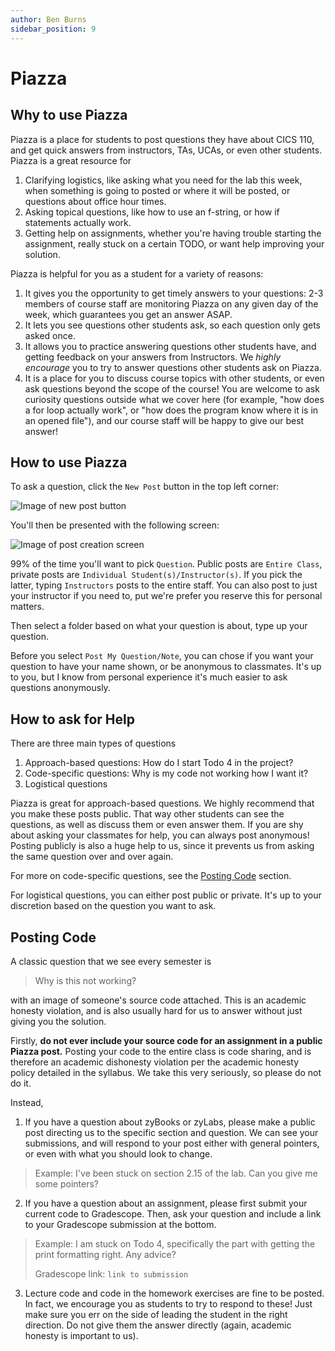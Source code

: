 ```yaml
---
author: Ben Burns
sidebar_position: 9
---
```


# Piazza

## Why to use Piazza

Piazza is a place for students to post questions they have about CICS 110, and get quick answers from instructors, TAs, UCAs, or even other students. Piazza is a great resource for

1. Clarifying logistics, like asking what you need for the lab this week, when something is going to posted or where it will be posted, or questions about office hour times.
2. Asking topical questions, like how to use an f-string, or how if statements actually work.
3. Getting help on assignments, whether you're having trouble starting the assignment, really stuck on a certain TODO, or want help improving your solution.

Piazza is helpful for you as a student for a variety of reasons:

1. It gives you the opportunity to get timely answers to your questions: 2-3 members of course staff are monitoring Piazza on any given day of the week, which guarantees you get an answer ASAP.
2. It lets you see questions other students ask, so each question only gets asked once.
3. It allows you to practice answering questions other students have, and getting feedback on your answers from Instructors. We *highly encourage* you to try to answer questions other students ask on Piazza.
4. It is a place for you to discuss course topics with other students, or even ask questions beyond the scope of the course! You are welcome to ask curiosity questions outside what we cover here (for example, "how does a for loop actually work", or "how does the program know where it is in an opened file"), and our course staff will be happy to give our best answer!

## How to use Piazza

To ask a question, click the `New Post` button in the top left corner:

<div style={{textAlign: 'center'}}>
  <img 
    src={require('./new-post.png').default} 
    alt="Image of new post button"
  />
</div>

You'll then be presented with the following screen:

<div style={{textAlign: 'center'}}>
  <img 
    src={require('./create.png').default} 
    alt="Image of post creation screen"
  />
</div>

99% of the time you'll want to pick `Question`. 
Public posts are `Entire Class`, private posts are `Individual Student(s)/Instructor(s)`. 
If you pick the latter, typing `Instructors` posts to the entire staff. 
You can also post to just your instructor if you need to, put we're prefer you reserve this for personal matters.

Then select a folder based on what your question is about, type up your question. 

Before you select `Post My Question/Note`, you can chose if you want your question to have your name shown, or be anonymous to classmates.
It's up to you, but I know from personal experience it's much easier to ask questions anonymously.

## How to ask for Help

There are three main types of questions

1. Approach-based questions: How do I start Todo 4 in the project? 
2. Code-specific questions: Why is my code not working how I want it?
3. Logistical questions

Piazza is great for approach-based questions. We highly recommend that you make these posts public. That way other students can see the questions, as well as discuss them or even answer them. If you are shy about asking your classmates for help, you can always post anonymous! Posting publicly is also a huge help to us, since it prevents us from asking the same question over and over again.

For more on code-specific questions, see the [Posting Code](#posting-code) section.

For logistical questions, you can either post public or private. It's up to your discretion based on the question you want to ask.

## Posting Code

A classic question that we see every semester is
> Why is this not working?

with an image of someone's source code attached. This is an academic honesty violation, and is also usually hard for us to answer without just giving you the solution.

Firstly, **do not ever include your source code for an assignment in a public Piazza post.**
Posting your code to the entire class is code sharing, and is therefore an academic dishonesty violation per the academic honesty policy detailed in the syllabus.
We take this very seriously, so please do not do it.

Instead,

1. If you have a question about zyBooks or zyLabs, please make a public post directing us to the specific section and question. We can see your submissions, and will respond to your post either with general pointers, or even with what you should look to change.

> Example:
> I've been stuck on section 2.15 of the lab. Can you give me some pointers?

2. If you have a question about an assignment, please first submit your current code to Gradescope. Then, ask your question and include a link to your Gradescope submission at the bottom.

> Example:
> I am stuck on Todo 4, specifically the part with getting the print formatting right. Any advice? 
> 
> Gradescope link: `link to submission`

3. Lecture code and code in the homework exercises are fine to be posted. In fact, we encourage you as students to try to respond to these! Just make sure you err on the side of leading the student in the right direction. Do not give them the answer directly (again, academic honesty is important to us).